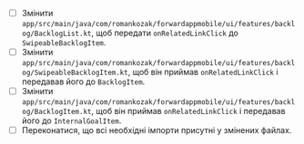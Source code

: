 - [ ] Змінити `app/src/main/java/com/romankozak/forwardappmobile/ui/features/backlog/BacklogList.kt`, щоб передати `onRelatedLinkClick` до `SwipeableBacklogItem`.
- [ ] Змінити `app/src/main/java/com/romankozak/forwardappmobile/ui/features/backlog/SwipeableBacklogItem.kt`, щоб він приймав `onRelatedLinkClick` і передавав його до `BacklogItem`.
- [ ] Змінити `app/src/main/java/com/romankozak/forwardappmobile/ui/features/backlog/BacklogItem.kt`, щоб він приймав `onRelatedLinkClick` і передавав його до `InternalGoalItem`.
- [ ] Переконатися, що всі необхідні імпорти присутні у змінених файлах.